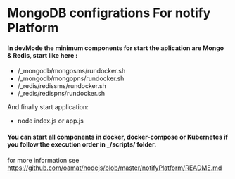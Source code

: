 # MongoDB configrations For notify Platform

#### In devMode the minimum components for start the aplication are Mongo & Redis, start like here :
- /_mongodb/mongosms/rundocker.sh 
- /_mongodb/mongopns/rundocker.sh 
- /_redis/redissms/rundocker.sh
- /_redis/redispns/rundocker.sh

And finally start application: 
- node index.js     or     app.js

#### You can start all components in docker, docker-compose or Kubernetes if you follow the execution order in _/scripts/ folder.

for more information see  https://github.com/oamat/nodejs/blob/master/notifyPlatform/README.md
